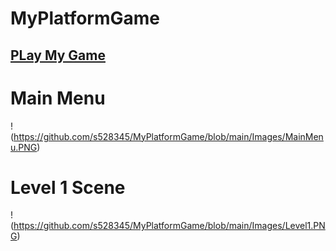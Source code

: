 # MyPlatformGame

## [PLay My Game](https://s528345.github.io/MyPlatformGame/.)

# Main Menu
!(https://github.com/s528345/MyPlatformGame/blob/main/Images/MainMenu.PNG)

# Level 1 Scene
!(https://github.com/s528345/MyPlatformGame/blob/main/Images/Level1.PNG)

